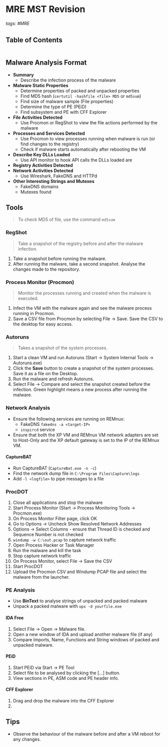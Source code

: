 # MRE MST Revision

###### tags: #MRE

## Table of Contents
```toc
```

## Malware Analysis Format
- **Summary**
	- Describe the infection process of the malware
- **Malware Static Properties**
	- Determine properties of packed and unpacked properties 
	- Find MD5 hash (`certutil -hashfile <file> MD5` or `md5sum`)
	- Find size of malware sample (File properties)
	- Determine the type of PE (PEiD)
	- Find subsystem and PE with CFF Explorer
- **File Activities Detected**
	- Use Procmon or RegShot to view the file actions performed by the malware
- **Processes and Services Detected**
	- Use Procmon to  view processes running when malware is run (or find changes to the registry)
	- Check if malware starts automatically after rebooting the VM
- **Describe Key DLLs Loaded**
	- Use API monitor to hook API calls the DLLs loaded are
- **Registry Activities Detected**
- **Network Activities Detected**
	- Use Wireshark, FakeDNS and HTTPd
- **Other Interesting Strings and Mutexes**
	- FakeDNS domains
	- Mutexes found

## Tools

> To check MD5 of file, use the command `md5sum`

### RegShot
> Take a snapshot of the registry before and after the malware infection.

1. Take a snapshot before running the malware.
2. After running the malware, take a second snapshot. Analyse the changes made to the repository.
### Process Monitor (Procmon)
> Monitor the processes running and created when the malware is executed.

1. Infect the VM with the malware again and see the malware process running in Procmon.
2. Save a CSV file from Procmon by selecting File -> Save. Save the CSV to the desktop for easy access.
### Autoruns
> Takes a snapshot of the system processes.

1. Start a clean VM and run Autoruns (Start -> System Internal Tools -> Autoruns.exe)
2. Click the **Save** button to create a snapshot of the system processes. Save it as a file on the Desktop.
3. Run the malware and refresh Autoruns.
4. Select File -> Compare and select the snapshot created before the infection. Green highlight means a new process after running the malware.

### Network Analysis
- Ensure the following services are running on REMnux:
	- FakeDNS `fakedns -a <target-IP>`
	- `inspircd` service
- Ensure that both the XP VM and REMnux VM network adapters are set to Host-Only and the XP default gateway is set to the IP of the REMnux VM.

#### CaptureBAT
- Run CaptureBAT (`CaptureBat.exe -n -c`)
- Find the network dump file in `C:\Program Files\Capture\logs`
- Add `-l <logfile>` to pipe messages to a file

### ProcDOT
1. Close all applications and stop the malware
2. Start Process Monitor (Start -> Process Monitoring Tools -> Procmon.exe)
3. On Process Monitor Filter page, click OK
4. Go to Options -> Uncheck Show Resolved Network Addresses
5. Options -> Select Columns - ensure that Thread ID is checked and Sequence Number is not checked
6. `windump -w C:\out.pcap` to capture network traffic
7. Open Process Hacker or Task Manager
8. Run the malware and kill the task
9. Stop capture network traffic
10. On Process Monitor, select File -> Save the CSV
11. Start ProcDOT
12. Upload the Procmon CSV and Windump PCAP file and select the malware from the launcher.

### PE Analysis
- Use **BinText** to analyse strings of unpacked and packed malware
- Unpack a packed malware with `upx -d yourfile.exe`

#### IDA Free
1. Select File -> Open -> Malware file.
2. Open a new window of IDA and upload another malware file (if any)
3. Compare Imports, Name, Functions and String windows of packed and unpacked malware.

#### PEiD
1. Start PEiD via Start -> PE Tool
2. Select file to be analysed by clicking the \[...\] button.
3. View sections in PE, ASM code and PE header info.

#### CFF Explorer
1. Drag and drop the malware into the CFF Explorer
2. 

## Tips
- Observe the behaviour of the malware before and after a VM reboot for any changes.